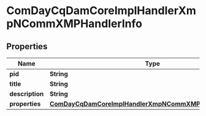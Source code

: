 
# ComDayCqDamCoreImplHandlerXmpNCommXMPHandlerInfo

## Properties
Name | Type | Description | Notes
------------ | ------------- | ------------- | -------------
**pid** | **String** |  |  [optional]
**title** | **String** |  |  [optional]
**description** | **String** |  |  [optional]
**properties** | [**ComDayCqDamCoreImplHandlerXmpNCommXMPHandlerProperties**](ComDayCqDamCoreImplHandlerXmpNCommXMPHandlerProperties.md) |  |  [optional]



